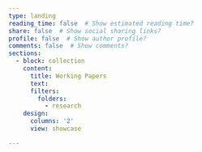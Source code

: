 ```yaml
---
type: landing
reading_time: false  # Show estimated reading time?
share: false  # Show social sharing links?
profile: false  # Show author profile?
comments: false  # Show comments?
sections:
  - block: collection
    content:
      title: Working Papers
      text: 
      filters:
        folders:
          - research  
    design:
      columns: '2'
      view: showcase     

---
```

